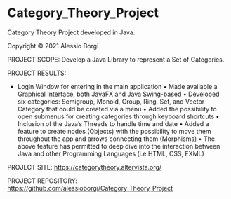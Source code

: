 # Category_Theory_Project
Category Theory Project developed in Java. 

Copyright © 2021 Alessio Borgi

PROJECT SCOPE: Develop a Java Library to represent a Set of Categories.
 
PROJECT RESULTS:
- Login Window for entering in the main application
• Made available a Graphical Interface, both JavaFX and Java Swing-based
• Developed six categories: Semigroup, Monoid, Group, Ring, Set, and Vector Category that could 
 be created via a menu
• Added the possibility to open submenus for creating categories through keyboard shortcuts
• Inclusion of the Java’s Threads to handle time and date
• Added a feature to create nodes (Objects) with the possibility to move them throughout the app and 
 arrows connecting them (Morphisms)
• The above feature has permitted to deep dive into the interaction between Java and other 
 Programming Languages (i.e.HTML, CSS, FXML)
 
PROJECT SITE: https://categorytheory.altervista.org/

PROJECT REPOSITORY: https://github.com/alessioborgi/Category_Theory_Project

